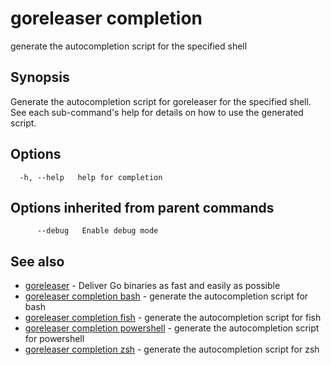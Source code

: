 # goreleaser completion

generate the autocompletion script for the specified shell

## Synopsis


Generate the autocompletion script for goreleaser for the specified shell.
See each sub-command's help for details on how to use the generated script.


## Options

```
  -h, --help   help for completion
```

## Options inherited from parent commands

```
      --debug   Enable debug mode
```

## See also

* [goreleaser](/cmd/goreleaser/)	 - Deliver Go binaries as fast and easily as possible
* [goreleaser completion bash](/cmd/goreleaser_completion_bash/)	 - generate the autocompletion script for bash
* [goreleaser completion fish](/cmd/goreleaser_completion_fish/)	 - generate the autocompletion script for fish
* [goreleaser completion powershell](/cmd/goreleaser_completion_powershell/)	 - generate the autocompletion script for powershell
* [goreleaser completion zsh](/cmd/goreleaser_completion_zsh/)	 - generate the autocompletion script for zsh

